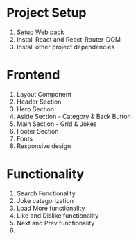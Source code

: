 # Project Setup

1. Setup Web pack
2. Install React and React-Router-DOM
3. Install other project dependencies

# Frontend

1. Layout Component
2. Header Section
3. Hero Section
4. Aside Section - Category & Back Button
5. Main Section - Grid & Jokes
6. Footer Section
7. Fonts
8. Responsive design

# Functionality
1. Search Functionality
2. Joke categorization
3. Load More functionality
4. Like and Dislike functionality
5. Next and Prev functionality
6. 

